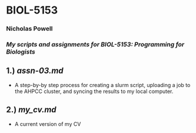 # BIOL-5153
### Nicholas Powell

### *My scripts and assignments for BIOL-5153: Programming for Biologists*


## 1.) ***assn-03.md***  
- A step-by-by step process for creating a slurm script, uploading a job to the AHPCC cluster,
  and syncing the results to my local computer. 




## 2.) ***my_cv.md***
- A current version of my CV
